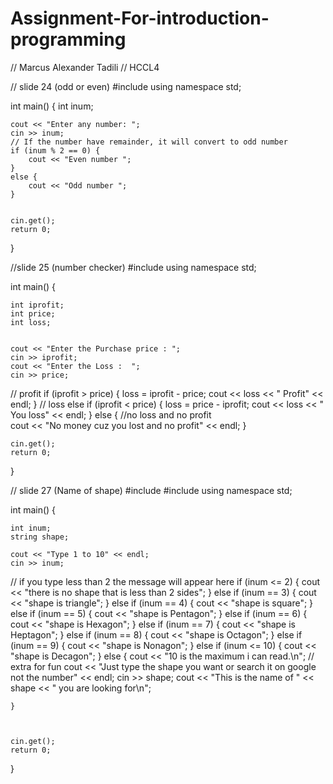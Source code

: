 # Assignment-For-introduction-programming
// Marcus Alexander Tadili
// HCCL4


// slide 24 (odd or even)
#include <iostream>
using namespace std;


int main() {
	int inum;

	cout << "Enter any number: ";
	cin >> inum;
	// If the number have remainder, it will convert to odd number
	if (inum % 2 == 0) {
		cout << "Even number ";
	}
	else {
		cout << "Odd number ";
	}


	cin.get();
	return 0;
}
  
  //slide 25 (number checker)
  #include <iostream>
using namespace std;

int main() {

	int iprofit;
	int price;
	int loss;


	cout << "Enter the Purchase price : ";
	cin >> iprofit;
	cout << "Enter the Loss :  ";
	cin >> price;
// profit
	if (iprofit > price) {
		loss = iprofit - price;
		cout << loss << " Profit" << endl;
	}  // loss
	else if (iprofit < price) {
		loss = price - iprofit;
		cout << loss << " You loss" << endl;
	}
	else {
 //no loss and no profit                               
		cout << "No money cuz you lost and no profit" << endl;
	}




	cin.get();
	return 0;
} 
                              
                                                         
                                                         
 // slide 27 (Name of shape)
 #include <iostream>
#include <string>
using namespace std;


int main() {

	int inum;
	string shape;

	cout << "Type 1 to 10" << endl;
	cin >> inum;
// if you type less than 2 the message will appear here
	if (inum <= 2) {
		cout << "there is no shape that is less than 2 sides";
	}
	else if (inum == 3) {
		cout << "shape is triangle";
	}
	else if (inum == 4) {
		cout << "shape is square";
	}
	else if (inum == 5) {
		cout << "shape is Pentagon";
	}
	else if (inum == 6) {
		cout << "shape is Hexagon";
	}
	else if (inum == 7) {
		cout << "shape is Heptagon";
	}
	else if (inum == 8) {
		cout << "shape is Octagon";
	}
	else if (inum == 9) {
		cout << "shape is Nonagon";
	}
	else if (inum <= 10) {
		cout << "shape is Decagon";
	}
	else {
		cout << "10 is the maximum i can read.\n";
		// extra for fun
		cout << "Just type the shape you want or search it on google not the number" << endl;
		cin >> shape;
		cout << "This is the name of " << shape << " you are looking for\n";
	
	}



	cin.get();
	return 0;
}
